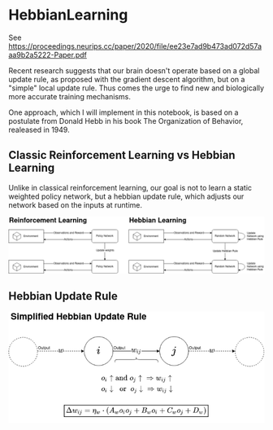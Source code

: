 # HebbianLearning
See https://proceedings.neurips.cc/paper/2020/file/ee23e7ad9b473ad072d57aaa9b2a5222-Paper.pdf

Recent research suggests that our brain doesn't operate based on a global update rule, as proposed with the gradient descent algorithm, but on a "simple" local update rule. Thus comes the urge to find new and biologically more accurate training mechanisms.

One approach, which I will implement in this notebook, is based on a postulate from Donald Hebb in his book The Organization of Behavior, realeased in 1949. 

## Classic Reinforcement Learning vs Hebbian Learning
Unlike in classical reinforcement learning, our goal is not to learn a static weighted policy network, but a hebbian update rule, which adjusts our network based on the inputs at runtime.

<img src="https://raw.githubusercontent.com/LuanAdemi/HebbianLearning/ee53c6643c48c1cc74d0941ab2b379493403c796/assets/rlvshl.png">

## Hebbian Update Rule
<img src="https://raw.githubusercontent.com/LuanAdemi/HebbianLearning/ee53c6643c48c1cc74d0941ab2b379493403c796/assets/hebbianrule.png">
